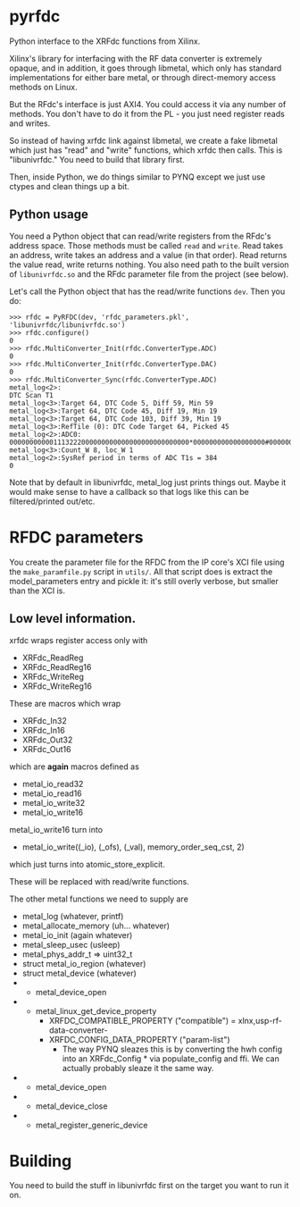 # pyrfdc

Python interface to the XRFdc functions from Xilinx.

Xilinx's library for interfacing with the RF data converter is extremely
opaque, and in addition, it goes through libmetal, which only has standard
implementations for either bare metal, or through direct-memory access
methods on Linux.

But the RFdc's interface is just AXI4. You could access it via any number
of methods. You don't have to do it from the PL - you just need register
reads and writes.

So instead of having xrfdc link against libmetal, we create a fake
libmetal which just has "read" and "write" functions, which xrfdc
then calls. This is "libunivrfdc." You need to build that library
first.

Then, inside Python, we do things similar to PYNQ except we just use
ctypes and clean things up a bit.

## Python usage

You need a Python object that can read/write registers from the RFdc's
address space. Those methods must be called ``read`` and ``write``.
Read takes an address, write takes an address and a value (in that order).
Read returns the value read, write returns nothing. You also need
path to the built version of ``libunivrfdc.so`` and the RFdc
parameter file from the project (see below).

Let's call the Python object that has the read/write functions
``dev``. Then you do:

```
>>> rfdc = PyRFDC(dev, 'rfdc_parameters.pkl', 'libunivrfdc/libunivrfdc.so')
>>> rfdc.configure()
0
>>> rfdc.MultiConverter_Init(rfdc.ConverterType.ADC)
0
>>> rfdc.MultiConverter_Init(rfdc.ConverterType.DAC)
0
>>> rfdc.MultiConverter_Sync(rfdc.ConverterType.ADC)
metal_log<2>:
DTC Scan T1
metal_log<3>:Target 64, DTC Code 5, Diff 59, Min 59
metal_log<3>:Target 64, DTC Code 45, Diff 19, Min 19
metal_log<3>:Target 64, DTC Code 103, Diff 39, Min 19
metal_log<3>:RefTile (0): DTC Code Target 64, Picked 45
metal_log<2>:ADC0: 000000000001113222000000000000000000000000000*000000000000000000#000000001132220000000000000000000000000000000000000000000000000
metal_log<3>:Count_W 8, loc_W 1
metal_log<2>:SysRef period in terms of ADC T1s = 384
0
```

Note that by default in libunivrfdc, metal_log just prints things
out. Maybe it would make sense to have a callback so that logs like
this can be filtered/printed out/etc.

# RFDC parameters

You create the parameter file for the RFDC from the IP core's XCI file
using the ``make_paramfile.py`` script in ``utils/``. All that script
does is extract the model_parameters entry and pickle it: it's still
overly verbose, but smaller than the XCI is.

## Low level information.

xrfdc wraps register access only with

* XRFdc_ReadReg
* XRFdc_ReadReg16
* XRFdc_WriteReg
* XRFdc_WriteReg16

These are macros which wrap
* XRFdc_In32
* XRFdc_In16
* XRFdc_Out32
* XRFdc_Out16

which are __again__ macros defined as

* metal_io_read32
* metal_io_read16
* metal_io_write32
* metal_io_write16

metal_io_write16 turn into

* metal_io_write((_io), (_ofs), (_val), memory_order_seq_cst, 2)

which just turns into atomic_store_explicit.

These will be replaced with read/write functions.

The other metal functions we need to supply are

* metal_log (whatever, printf)
* metal_allocate_memory (uh... whatever)
* metal_io_init (again whatever)
* metal_sleep_usec (usleep)
* metal_phys_addr_t => uint32_t
* struct metal_io_region (whatever)
* struct metal_device (whatever)
* - metal_device_open
* - metal_linux_get_device_property
    - XRFDC_COMPATIBLE_PROPERTY ("compatible") = xlnx,usp-rf-data-converter-
    - XRFDC_CONFIG_DATA_PROPERTY ("param-list")
      - The way PYNQ sleazes this is by converting the hwh config
        into an XRFdc_Config * via populate_config and ffi.
	We can actually probably sleaze it the same way.
* - metal_device_open
* - metal_device_close
* - metal_register_generic_device

# Building

You need to build the stuff in libunivrfdc first on the target
you want to run it on.
